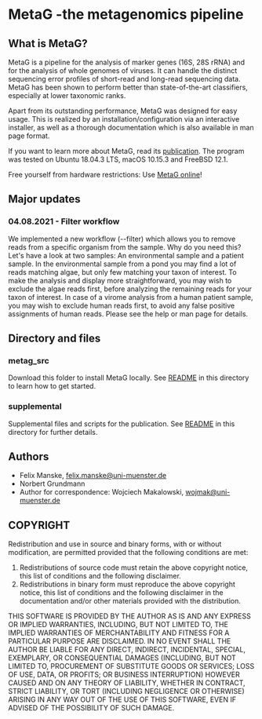 # MetaG -the metagenomics pipeline
## What is MetaG?
MetaG is a pipeline for the analysis of marker genes (16S, 28S rRNA) and for the
analysis of whole genomes of viruses. It can handle the distinct sequencing
error profiles of short-read and long-read sequencing data.
MetaG has been shown to perform better than state-of-the-art classifiers,
especially at lower taxonomic ranks.

Apart from its outstanding performance, MetaG was designed for easy usage.
This is realized by an installation/configuration via an interactive installer, as
well as a thorough documentation which is also available in man page format.

If you want to learn more about MetaG, read its [publication](https://doi.org/10.1101/2020.03.13.991190).
The program was tested on Ubuntu 18.04.3 LTS, macOS 10.15.3 and FreeBSD 12.1.

Free yourself from hardware restrictions: Use [MetaG online](http://www.bioinformatics.uni-muenster.de/tools/metag)!

## Major updates
### 04.08.2021 - Filter workflow
We implemented a new workflow (--filter) which allows you to remove reads from a specific organism from the sample. Why do you
need this? Let's have a look at two samples: An environmental sample and a patient sample. In the environmental sample from a pond
you may find a lot of reads matching algae, but only few matching your taxon of interest. To make the analysis and display more
straightforward, you may wish to exclude the algae reads first, before analyzing the remaining reads for your taxon of interest.
In case of a virome analysis from a human patient sample, you may wish to exclude human reads first, to avoid any false positive
assignments of human reads.
Please see the help or man page for details.

## Directory and files
### metag_src
Download this folder to install MetaG locally. See [README](../../blob/master/metag_src/install/README) in this directory
to learn how to get started.

### supplemental
Supplemental files and scripts for the publication. See [README](../../blob/master/supplemental/README.md) in this directory
for further details.

## Authors
* Felix Manske, felix.manske@uni-muenster.de
* Norbert Grundmann
* Author for correspondence: Wojciech Makalowski, wojmak@uni-muenster.de


## COPYRIGHT
Redistribution and use in source and binary forms, with or without modification,
are permitted provided that the following conditions are met:

1. Redistributions of source code must retain the above copyright
   notice, this list of conditions and the following disclaimer.
2. Redistributions in binary form must reproduce the above copyright
   notice, this list of conditions and the following disclaimer in the
   documentation and/or other materials provided with the distribution.

THIS SOFTWARE IS PROVIDED BY THE AUTHOR AS IS AND ANY EXPRESS OR IMPLIED WARRANTIES,
INCLUDING, BUT NOT LIMITED TO, THE IMPLIED WARRANTIES OF MERCHANTABILITY AND FITNESS
FOR A PARTICULAR PURPOSE ARE DISCLAIMED. IN NO EVENT SHALL THE AUTHOR BE LIABLE FOR
ANY DIRECT, INDIRECT, INCIDENTAL, SPECIAL, EXEMPLARY, OR CONSEQUENTIAL DAMAGES
(INCLUDING, BUT NOT LIMITED TO,  PROCUREMENT  OF  SUBSTITUTE GOODS  OR  SERVICES;
LOSS  OF USE, DATA, OR PROFITS; OR BUSINESS INTERRUPTION) HOWEVER CAUSED AND ON ANY
THEORY OF LIABILITY, WHETHER IN CONTRACT, STRICT LIABILITY, OR TORT (INCLUDING NEGLIGENCE
OR OTHERWISE) ARISING IN ANY WAY OUT OF THE USE OF THIS SOFTWARE, EVEN IF ADVISED OF THE
POSSIBILITY OF SUCH DAMAGE.

